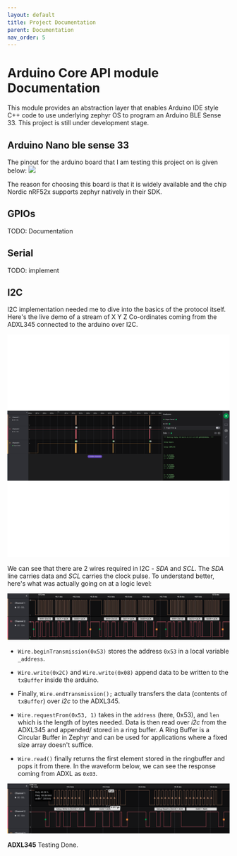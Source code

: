 ```yaml
---
layout: default
title: Project Documentation
parent: Documentation
nav_order: 5
---
```


# Arduino Core API module Documentation

This module provides an abstraction layer that enables Arduino IDE style C++ code to use underlying zephyr OS to program an Arduino BLE Sense 33. This project is still under development stage.

## Arduino Nano ble sense 33

The pinout for the arduino board that I am testing this project on is given below: ![](https://docs.arduino.cc/static/4c1da40b06b866435315963ef6bdf488/ABX00030-pinout.png)

The reason for choosing this board is that it is widely available and the chip Nordic nRF52x supports zephyr natively in their SDK.

## GPIOs
TODO: Documentation

## Serial
TODO: implement

## I2C

I2C implementation needed me to dive into the basics of the protocol itself. Here's the live demo of a stream of X Y Z Co-ordinates coming from the ADXL345 connected to the arduino over I2C.

![](/assets/images/transparent-LA_FullView1.png)

We can see that there are 2 wires required in I2C - _SDA_ and _SCL_. The _SDA_ line carries data and _SCL_ carries  the clock pulse.  To understand better, here's what was actually going on at a logic level:

![](/assets/images/LA_i2c_view1.png)

- `Wire.beginTransmission(0x53)` stores the address `0x53` in a local variable `_address`.
- `Wire.write(0x2C)` and `Wire.write(0x08)` append data to be written to the `txBuffer` inside the arduino.
- Finally, `Wire.endTransmission();` actually transfers the data (contents of `txBuffer`) over _i2c_ to the ADXL345.

- `Wire.requestFrom(0x53, 1)` takes in the `address` (here, 0x53), and `len` which is the length of bytes needed. Data is then read over _i2c_ from the ADXL345 and appended/ stored in a ring buffer. A Ring Buffer is a Circular Buffer in Zephyr and can be used for applications where a fixed size array doesn't suffice.

- `Wire.read()` finally returns the first element stored in the ringbuffer and pops it from there.  In the waveform below, we can see the response coming from ADXL as `0x03`.

![](/assets/images/LA_i2c_view2.png)


**ADXL345** 
Testing Done.